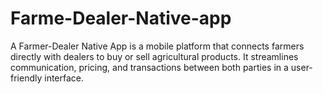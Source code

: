# Farme-Dealer-Native-app
A Farmer-Dealer Native App is a mobile platform that connects farmers directly with dealers to buy or sell agricultural products. It streamlines communication, pricing, and transactions between both parties in a user-friendly interface.
